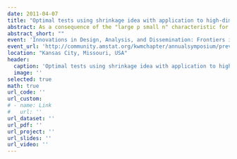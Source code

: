 ```yaml
---
date: 2011-04-07
title: "Optimal tests using shrinkage idea with application to high-dimensional gene expression data"
abstract: As a consequence of the "large p small n" characteristic for microarray data, hypothesis tests based on individual genes often result in low average power. There are several proposed tests that attempt to improve power. Among these, the FS test that was developed using the concept of James-Stein shrinkage to estimate the variances showed a striking average power improvement. In this paper, we establish a framework in which we model the key parameters with a distribution to find an optimal Bayes test which we call the MAP test (where MAP stands for Maximum Average Power). Under this framework, the FS test can be derived as an empirical Bayes test approximating the MAP test corresponding to modeling the variances. By modeling both the means and the variances with a distribution, a MAP statistic is derived which is optimal in terms of average power but is computationally intensive. An empirical Bayes test called the FSS test is derived as an approximation to the MAP tests and can be computed instantaneously. The FSS statistic shrinks both the means and the variances and has numerically identical average power to the MAP tests. Much numerical evidence is presented in this paper that shows that the proposed test performs uniformly better in average power than the other tests in the literature, including the classical F test, the FS test, the test of Wright and Simon, the moderated t-test, SAM, Efron's t test, the B-statistic and Storey's optimal discovery procedure. A theory is established which indicates that the proposed test is optimal in power when controlling the false discovery rate (FDR).
abstract_short: ""
event: 'Innovations in Design, Analysis, and Dissemination: Frontiers in Biostatistical Methods'
event_url: 'http://community.amstat.org/kwmchapter/annualsymposium/previousyears'
location: "Kansas City, Missouri, USA"
header:
  caption: 'Optimal tests using shrinkage idea with application to high-dimensional gene expression data'
  image: ''
selected: true
math: true
url_code: ''
url_custom: 
# - name: Link
#   url: ''
url_dataset: ''
url_pdf: ''
url_project: ''
url_slides: ''
url_video: ''
---
```

